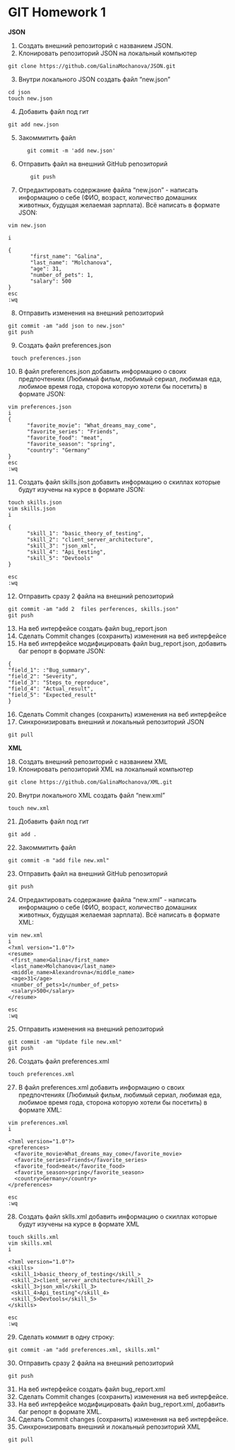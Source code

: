# GIT Homework 1


**JSON**

 1. Создать внешний репозиторий c названием JSON.
 2. Клонировать репозиторий JSON на локальный компьютер 
 ``` 
 git clone https://github.com/GalinaMochanova/JSON.git
 ```
 3. Внутри локального JSON создать файл “new.json”
 ``` 
 cd json
 touch new.json
 ```
 4. Добавить файл под гит
   ```
 git add new.json
  ```
 5. Закоммитить файл
   ```
         git commit -m 'add new.json'
 ```
 6. Отправить файл на внешний GitHub репозиторий
  ``` 
         git push
   ```
 7. Отредактировать содержание файла “new.json” - написать информацию о себе (ФИО, возраст, количество домашних животных, будущая желаемая зарплата). Всё написать в формате JSON:
 ```
 vim new.json
 
 i
 
 {
        "first_name": "Galina",
        "last_name": "Molchanova",
        "age": 31,
        "number_of_pets": 1,
        "salary": 500
}
esc
:wq
```
 8. Отправить изменения на внешний репозиторий
 ```
 git commit -am "add json to new.json"
 git push
 ```
 9. Создать файл preferences.json
 ``` 
  touch preferences.json
  ```
 10. В файл preferences.json добавить информацию о своих предпочтениях (Любимый фильм, любимый сериал, любимая еда, любимое время года, сторона которую хотели бы посетить) в формате JSON:
  ```
 vim preferences.json
 i
 {
        "favorite_movie": "What_dreams_may_come",
        "favorite_series": "Friends",
        "favorite_food": "meat",
        "favorite_season": "spring",
        "country": "Germany"
}
esc
:wq
 ```
 11. Создать файл skills.json добавить информацию о скиллах которые будут изучены на курсе в формате JSON:
  ```
 touch skills.json
 vim skills.json
 i
 
 {
        "skill_1": "basic_theory_of_testing",
        "skill_2": "client_server_architecture",
        "skill_3": "json_xml",
        "skill_4": "Api_testing",
        "skill_5": "Devtools"
}

esc
:wq
 ```
 12. Отправить сразу 2 файла на внешний репозиторий
  ```
 git commit -am "add 2  files perferences, skills.json"
 git push
  ```
 13. На веб интерфейсе создать файл bug_report.json
 14. Сделать Commit changes (сохранить) изменения на веб интерфейсе
 15. На веб интерфейсе модифицировать файл bug_report.json, добавить баг репорт в формате JSON:
  ```
 {
  "field_1": :"Bug_summary", 
  "field_2": "Severity",
  "field_3": "Steps_to_reproduce",
  "field_4": "Actual_result",
  "field_5": "Expected_result"
}
 ```
 16. Сделать Commit changes (сохранить) изменения на веб интерфейсe
 17. Синхронизировать внешний и локальный репозиторий JSON
  ```
 git pull
 ```

**XML**


 18. Создать внешний репозиторий c названием XML
 19. Клонировать репозиторий XML на локальный компьютер
  ```
  git clone https://github.com/GalinaMochanova/XML.git
   ```
 20. Внутри локального XML создать файл “new.xml”
  ```
 touch new.xml
  ```
 21. Добавить файл под гит
  ```
 git add .
  ```
 22. Закоммитить файл
  ```
 git commit -m "add file new.xml"
  ```
 23. Отправить файл на внешний GitHub репозиторий
  ```
 git push
  ```
 24. Отредактировать содержание файла “new.xml” - написать информацию о себе (ФИО, возраст, количество домашних животных, будущая желаемая зарплата). Всё написать в формате XML:
  ```
 vim new.xml
 i
 <?xml version="1.0"?>
 <resume>
   <first_name>Galina</first_name>
   <last_name>Molchanova</last_name>
   <middle_name>Alexandrovna</middle_name>
   <age>31</age>
   <number_of_pets>1</number_of_pets>
   <salary>500</salary>
 </resume>

esc
:wq 
 ```
 25. Отправить изменения на внешний репозиторий
  ```
  git commit -am "Update file new.xml"
  git push
   ```
 26. Создать файл preferences.xml
  ```
 touch preferences.xml
  ```
 27. В файл preferences.xml добавить информацию о своих предпочтениях (Любимый фильм, любимый сериал, любимая еда, любимое время года, сторона которую хотели бы посетить) в формате XML:
 ```
vim preferences.xml
i

<?xml version="1.0"?>
<preferences>
   <favorite_movie>What_dreams_may_come</favorite_movie>
   <favorite_series>Friends</favorite_series>
   <favorite_food>meat</favorite_food>
   <favorite_season>spring</favorite_season>
   <country>Germany</country>
</preferences>

esc
:wq
 ```

 28. Создать файл sklls.xml добавить информацию о скиллах которые будут изучены на курсе в формате XML
  ```
 touch skills.xml
 vim skills.xml
 i
 
 <?xml version="1.0"?>
 <skills>
   <skill_1>basic_theory_of_testing</skill_>
   <skill_2>client_server_architecture</skill_2>
   <skill_3>json_xml</skill_3>
   <skill_4>Api_testing"</skill_4>
   <skill_5>Devtools</skill_5>
</skills>

esc
:wq
 ```
 29. Сделать коммит в одну строку:
  ```
 git commit -am "add preferences.xml, skills.xml"
  ```
 30. Отправить сразу 2 файла на внешний репозиторий
  ```
 git push
  ```
 31. На веб интерфейсе создать файл bug_report.xml
 32. Сделать Commit changes (сохранить) изменения на веб интерфейсе.
 33. На веб интерфейсе модифицировать файл bug_report.xml, добавить баг репорт в формате XML.
 34. Сделать Commit changes (сохранить) изменения на веб интерфейсе.
 35. Синхронизировать внешний и локальный репозиторий XML
  ```
 git pull
  ```



